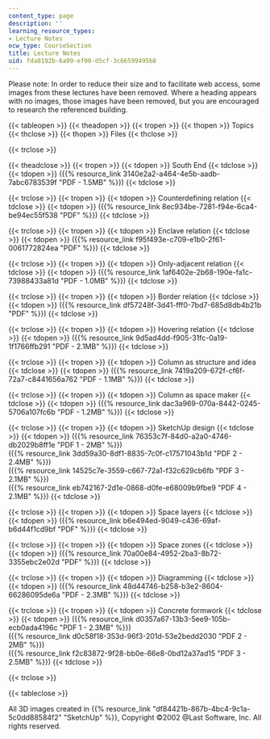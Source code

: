 ```yaml
---
content_type: page
description: ''
learning_resource_types:
- Lecture Notes
ocw_type: CourseSection
title: Lecture Notes
uid: fda8192b-6a99-ef00-d5cf-3c66599495b8
---
```


Please note: In order to reduce their size and to facilitate web access, some images from these lectures have been removed. Where a heading appears with no images, those images have been removed, but you are encouraged to research the referenced building.

{{< tableopen >}}
{{< theadopen >}}
{{< tropen >}}
{{< thopen >}}
Topics
{{< thclose >}}
{{< thopen >}}
Files
{{< thclose >}}

{{< trclose >}}

{{< theadclose >}}
{{< tropen >}}
{{< tdopen >}}
South End
{{< tdclose >}}
{{< tdopen >}}
({{% resource_link 3140e2a2-a464-4e5b-aadb-7abc6783539f "PDF - 1.5MB" %}})
{{< tdclose >}}

{{< trclose >}}
{{< tropen >}}
{{< tdopen >}}
Counterdefining relation
{{< tdclose >}}
{{< tdopen >}}
({{% resource_link 8ec934be-7281-f94e-6ca4-be94ec55f538 "PDF" %}})
{{< tdclose >}}

{{< trclose >}}
{{< tropen >}}
{{< tdopen >}}
Enclave relation
{{< tdclose >}}
{{< tdopen >}}
({{% resource_link f95f493e-c709-e1b0-2f61-0061772824ea "PDF" %}})
{{< tdclose >}}

{{< trclose >}}
{{< tropen >}}
{{< tdopen >}}
Only-adjacent relation
{{< tdclose >}}
{{< tdopen >}}
({{% resource_link 1af6402e-2b68-190e-fa1c-73988433a81d "PDF - 1.0MB" %}})
{{< tdclose >}}

{{< trclose >}}
{{< tropen >}}
{{< tdopen >}}
Border relation
{{< tdclose >}}
{{< tdopen >}}
({{% resource_link df57248f-3d41-fff0-7bd7-685d8db4b21b "PDF" %}})
{{< tdclose >}}

{{< trclose >}}
{{< tropen >}}
{{< tdopen >}}
Hovering relation
{{< tdclose >}}
{{< tdopen >}}
({{% resource_link 9d5ad4dd-f905-31fc-0a19-1f1766ffb291 "PDF - 2.1MB" %}})
{{< tdclose >}}

{{< trclose >}}
{{< tropen >}}
{{< tdopen >}}
Column as structure and idea
{{< tdclose >}}
{{< tdopen >}}
({{% resource_link 7419a209-672f-cf6f-72a7-c8441656a762 "PDF - 1.1MB" %}})
{{< tdclose >}}

{{< trclose >}}
{{< tropen >}}
{{< tdopen >}}
Column as space maker
{{< tdclose >}}
{{< tdopen >}}
({{% resource_link dac3a969-070a-8442-0245-5706a107fc6b "PDF - 1.2MB" %}})
{{< tdclose >}}

{{< trclose >}}
{{< tropen >}}
{{< tdopen >}}
SketchUp design
{{< tdclose >}}
{{< tdopen >}}
({{% resource_link 76353c7f-84d0-a2a0-4746-db2029b8ff1e "PDF 1 - 2MB" %}})  
({{% resource_link 3dd59a30-8df1-8835-7c0f-c17571043b1d "PDF 2 - 2.4MB" %}})  
({{% resource_link 14525c7e-3559-c667-72a1-f32c629cb6fb "PDF 3 - 2.1MB" %}})  
({{% resource_link eb742167-2d1e-0868-d0fe-e68009b9fbe9 "PDF 4 - 2.1MB" %}})
{{< tdclose >}}

{{< trclose >}}
{{< tropen >}}
{{< tdopen >}}
Space layers
{{< tdclose >}}
{{< tdopen >}}
({{% resource_link b6e494ed-9049-c436-69af-b6d44f1cd9bf "PDF" %}})
{{< tdclose >}}

{{< trclose >}}
{{< tropen >}}
{{< tdopen >}}
Space zones
{{< tdclose >}}
{{< tdopen >}}
({{% resource_link 70a00e84-4952-2ba3-8b72-3355ebc2e02d "PDF" %}})
{{< tdclose >}}

{{< trclose >}}
{{< tropen >}}
{{< tdopen >}}
Diagramming
{{< tdclose >}}
{{< tdopen >}}
({{% resource_link 48d44746-b258-b3e2-8604-66286095de6a "PDF - 2.3MB" %}})
{{< tdclose >}}

{{< trclose >}}
{{< tropen >}}
{{< tdopen >}}
Concrete formwork
{{< tdclose >}}
{{< tdopen >}}
({{% resource_link d0357a67-13b3-5ee9-105b-ecb0ada4196c "PDF 1 - 2.3MB" %}})  
({{% resource_link d0c58f18-353d-96f3-201d-53e2bedd2030 "PDF 2 - 2MB" %}})  
({{% resource_link f2c83872-9f28-bb0e-66e8-0bd12a37ad15 "PDF 3 - 2.5MB" %}})
{{< tdclose >}}

{{< trclose >}}

{{< tableclose >}}

All 3D images created in {{% resource_link "df84421b-867b-4bc4-9c1a-5c0dd88584f2" "SketchUp" %}}, Copyright ©2002 @Last Software, Inc. All rights reserved.